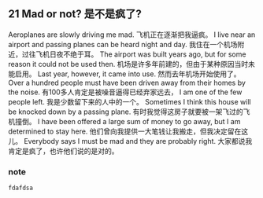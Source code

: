 ## 21  Mad or not?  是不是疯了?
Aeroplanes are slowly driving me mad.
 飞机正在逐渐把我逼疯。
 I live near an airport and passing planes can be heard night and day.
 我住在一个机场附近，过往飞机日夜不绝于耳。
 The airport was built years ago, but for some reason it could not be used then.
 机场是许多年前建的，但由于某种原因当时未能启用。
 Last year, however, it came into use.
 然而去年机场开始使用了。
 Over a hundred people must have been driven away from their homes by the noise.
 有100多人肯定是被噪音逼得已经弃家远去，
 I am one of the few people left.
 我是少数留下来的人中的一个。
 Sometimes I think this house will be knocked down by a passing plane.
 有时我觉得这房子就要被一架飞过的飞机撞倒。
 I have been offered a large sum of money to go away, but I am determined to stay here.
 他们曾向我提供一大笔钱让我搬走，但我决定留在这儿。
 Everybody says I must be mad and they are probably right.
 大家都说我肯定是疯了，也许他们说的是对的。

 ### note

```tex
fdafdsa
```

